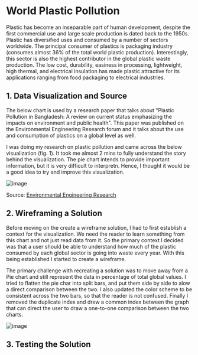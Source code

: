 # World Plastic Pollution

Plastic has become an inseparable part of human development, despite the first commercial use and large scale production is dated back to the 1950s. 
Plastic has diversified uses and consumed by a number of sectors worldwide. The principal consumer of plastics is packaging industry (consumes almost 36% of the 
total world plastic production). Interestingly, this sector is also the highest contributor in the global plastic waste production. The low cost, durability, 
easiness in processing, lightweight, high thermal, and electrical insulation has made plastic attractive for its applications ranging from food packaging to 
electrical industries.

## 1. Data Visualization and Source

The below chart is used by a research paper that talks about "Plastic Pollution in Bangladesh: A review on current status emphasizing the impacts on environment and public health".
This paper was published on the Environmental Engineering Research forum and it talks about the use and consumption of plastics on a global level as well. 

I was doing my research on plastic pollution and came across the below visualization (fig. 1). It took me almost 2 mins to fully understand the story behind the visualization. 
The pie chart intends to provide important information, but it is very difficult to interpretn. Hence, I thought it would be a good idea to try and improve this visualization.

![image](https://user-images.githubusercontent.com/24672169/140813966-4d431240-5af4-4717-8ce1-3944b04d814b.png)

Source: [Environmental Engineering Research](/https://www.eeer.org/journal/view.php?number=1245)

## 2. Wireframing a Solution

Before moving on the create a wireframe solution, I had to first establish a context for the visualization. We need the reader to learn something from this chart and not just read data from it. So the primary context I decided was that a user should be able to understand how much of the plastic consumed by each global sector is going into waste every year. With this being established I started to create a wireframe.

The primary challenge with recreating a solution was to move away from a Pie chart and still represent the data in percentage of total global values. I tried to flatten the pie char into split bars, and put them side by side to alow a direct comparison between the two. I also updated the color scheme to be consistent across the two bars, so that the reader is not confused. Finally I removed the duplicate index and drew a common index between the graph that can direct the user to draw a one-to-one comparison between the two charts.

![image](https://user-images.githubusercontent.com/24672169/140815659-e45a3bd2-c4bf-46b7-b98d-34bab8fa47c2.png)

## 3. Testing the Solution



